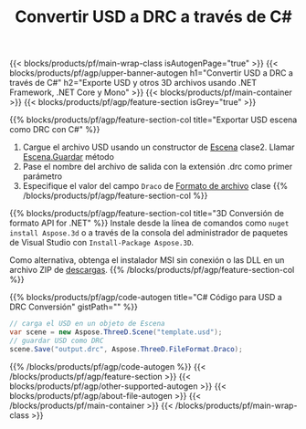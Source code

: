 ﻿---
title: Convertir USD a DRC a través de C# 
description: Convierta USD y otros 3D archivos usando .NET API
url: /es/net/conversion/usd-to-drc/
family: 3d
platformtag: net
feature: conversion
informat: USD
outformat: DRC
otherformats: PLY AMF DRC FBX RVM OBJ STL 3DS 
---
{{< blocks/products/pf/main-wrap-class isAutogenPage="true" >}}
{{< blocks/products/pf/agp/upper-banner-autogen h1="Convertir USD a DRC a través de C#" h2="Exporte USD y otros 3D archivos usando .NET Framework, .NET Core y Mono" >}}
{{< blocks/products/pf/main-container >}}
{{< blocks/products/pf/agp/feature-section isGrey="true" >}}

{{% blocks/products/pf/agp/feature-section-col title="Exportar USD escena como DRC con C#" %}}
1. Cargue el archivo USD usando un constructor de [Escena](https://apireference.aspose.com/3d/net/aspose.threed/scene) clase2. Llamar [Escena.Guardar](https://apireference.aspose.com/3d/net/aspose.threed/scene/methods/save/index) método
3. Pase el nombre del archivo de salida con la extensión .drc como primer parámetro
4. Especifique el valor del campo `Draco` de [Formato de archivo](https://apireference.aspose.com/3d/net/aspose.threed/fileformat/fields/index) clase
{{% /blocks/products/pf/agp/feature-section-col %}}

{{% blocks/products/pf/agp/feature-section-col title="3D Conversión de formato API for .NET" %}}
Instale desde la línea de comandos como ```nuget install Aspose.3d``` o a través de la consola del administrador de paquetes de Visual Studio con ```Install-Package Aspose.3D```.

Como alternativa, obtenga el instalador MSI sin conexión o las DLL en un archivo ZIP de [descargas](https://releases.aspose.com/3d/net).
{{% /blocks/products/pf/agp/feature-section-col %}}

{{% blocks/products/pf/agp/code-autogen title="C# Código para USD a DRC Conversión" gistPath="" %}}
```cs
// carga el USD en un objeto de Escena 
var scene = new Aspose.ThreeD.Scene("template.usd");
// guardar USD como DRC 
scene.Save("output.drc", Aspose.ThreeD.FileFormat.Draco);

```
{{% /blocks/products/pf/agp/code-autogen %}}
{{< /blocks/products/pf/agp/feature-section >}}
{{< blocks/products/pf/agp/other-supported-autogen >}}
{{< blocks/products/pf/agp/about-file-autogen >}}
{{< /blocks/products/pf/main-container >}}
{{< /blocks/products/pf/main-wrap-class >}}